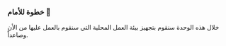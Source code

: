 ### خطوة للأمام :muscle:

خلال هذه الوحدة سنقوم بتجهيز بيئة العمل المحلية التي سنقوم بالعمل عليها من الأن وصاعداً.

